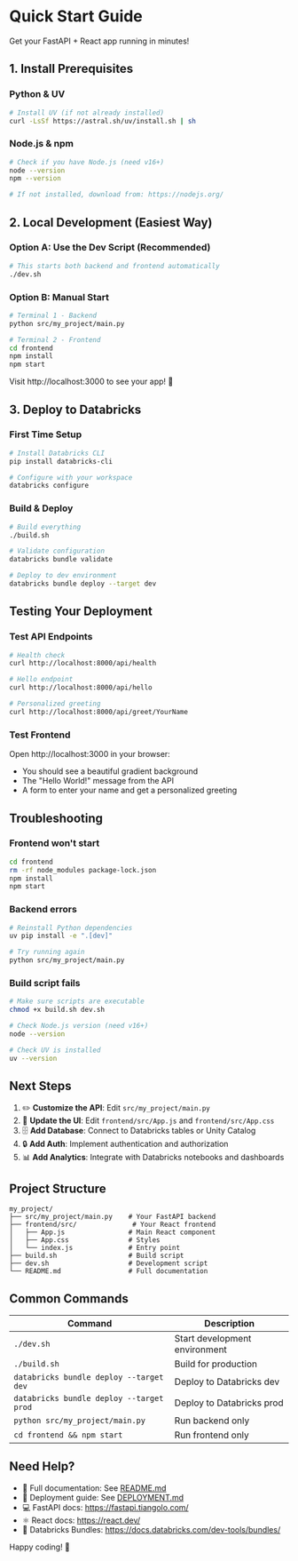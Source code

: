 # Quick Start Guide

Get your FastAPI + React app running in minutes!

## 1. Install Prerequisites

### Python & UV
```bash
# Install UV (if not already installed)
curl -LsSf https://astral.sh/uv/install.sh | sh
```

### Node.js & npm
```bash
# Check if you have Node.js (need v16+)
node --version
npm --version

# If not installed, download from: https://nodejs.org/
```

## 2. Local Development (Easiest Way)

### Option A: Use the Dev Script (Recommended)
```bash
# This starts both backend and frontend automatically
./dev.sh
```

### Option B: Manual Start
```bash
# Terminal 1 - Backend
python src/my_project/main.py

# Terminal 2 - Frontend
cd frontend
npm install
npm start
```

Visit http://localhost:3000 to see your app! 🎉

## 3. Deploy to Databricks

### First Time Setup
```bash
# Install Databricks CLI
pip install databricks-cli

# Configure with your workspace
databricks configure
```

### Build & Deploy
```bash
# Build everything
./build.sh

# Validate configuration
databricks bundle validate

# Deploy to dev environment
databricks bundle deploy --target dev
```

## Testing Your Deployment

### Test API Endpoints
```bash
# Health check
curl http://localhost:8000/api/health

# Hello endpoint
curl http://localhost:8000/api/hello

# Personalized greeting
curl http://localhost:8000/api/greet/YourName
```

### Test Frontend
Open http://localhost:3000 in your browser:
- You should see a beautiful gradient background
- The "Hello World!" message from the API
- A form to enter your name and get a personalized greeting

## Troubleshooting

### Frontend won't start
```bash
cd frontend
rm -rf node_modules package-lock.json
npm install
npm start
```

### Backend errors
```bash
# Reinstall Python dependencies
uv pip install -e ".[dev]"

# Try running again
python src/my_project/main.py
```

### Build script fails
```bash
# Make sure scripts are executable
chmod +x build.sh dev.sh

# Check Node.js version (need v16+)
node --version

# Check UV is installed
uv --version
```

## Next Steps

1. ✏️ **Customize the API**: Edit `src/my_project/main.py`
2. 🎨 **Update the UI**: Edit `frontend/src/App.js` and `frontend/src/App.css`
3. 🗄️ **Add Database**: Connect to Databricks tables or Unity Catalog
4. 🔒 **Add Auth**: Implement authentication and authorization
5. 📊 **Add Analytics**: Integrate with Databricks notebooks and dashboards

## Project Structure

```
my_project/
├── src/my_project/main.py    # Your FastAPI backend
├── frontend/src/              # Your React frontend
│   ├── App.js                # Main React component
│   ├── App.css               # Styles
│   └── index.js              # Entry point
├── build.sh                  # Build script
├── dev.sh                    # Development script
└── README.md                 # Full documentation
```

## Common Commands

| Command | Description |
|---------|-------------|
| `./dev.sh` | Start development environment |
| `./build.sh` | Build for production |
| `databricks bundle deploy --target dev` | Deploy to Databricks dev |
| `databricks bundle deploy --target prod` | Deploy to Databricks prod |
| `python src/my_project/main.py` | Run backend only |
| `cd frontend && npm start` | Run frontend only |

## Need Help?

- 📖 Full documentation: See [README.md](README.md)
- 🚀 Deployment guide: See [DEPLOYMENT.md](DEPLOYMENT.md)
- 💻 FastAPI docs: https://fastapi.tiangolo.com/
- ⚛️ React docs: https://react.dev/
- 🧱 Databricks Bundles: https://docs.databricks.com/dev-tools/bundles/

Happy coding! 🎉

